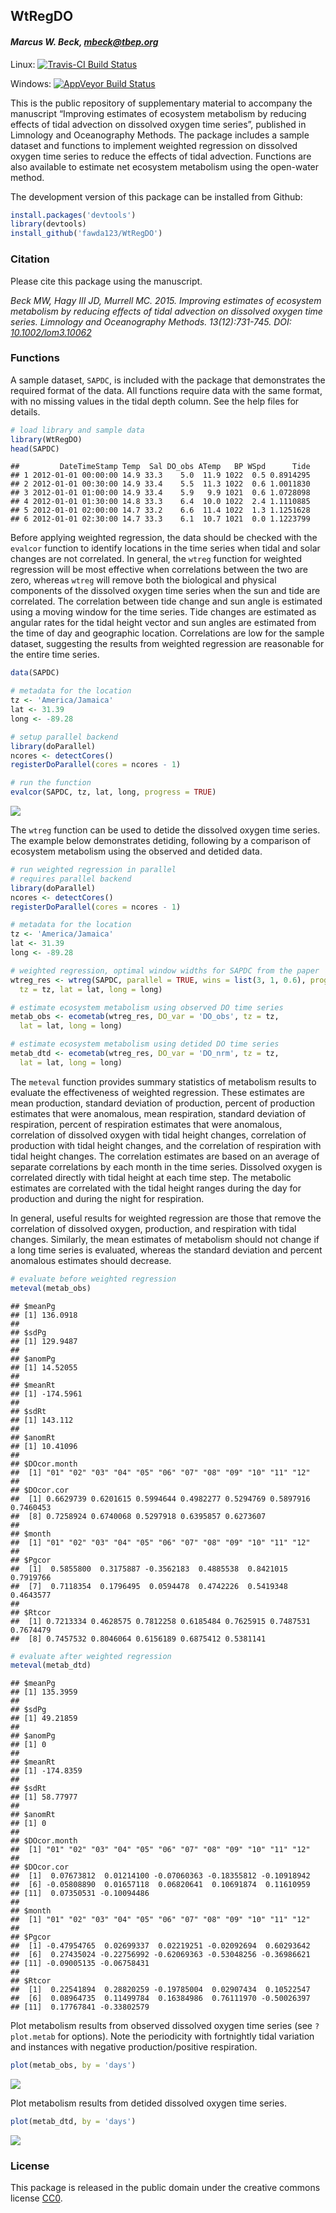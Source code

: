 
## WtRegDO

#### *Marcus W. Beck, <mbeck@tbep.org>*

Linux: [![Travis-CI Build
Status](https://travis-ci.org/fawda123/WtRegDO.svg?branch=master)](https://travis-ci.org/fawda123/WtRegDO)

Windows: [![AppVeyor Build
Status](https://ci.appveyor.com/api/projects/status/github/fawda123/WtRegDO?branch=master&svg=true)](https://ci.appveyor.com/project/fawda123/WtRegDO)

This is the public repository of supplementary material to accompany the
manuscript “Improving estimates of ecosystem metabolism by reducing
effects of tidal advection on dissolved oxygen time series”, published
in Limnology and Oceanography Methods. The package includes a sample
dataset and functions to implement weighted regression on dissolved
oxygen time series to reduce the effects of tidal advection. Functions
are also available to estimate net ecosystem metabolism using the
open-water method.

The development version of this package can be installed from Github:

``` r
install.packages('devtools')
library(devtools)
install_github('fawda123/WtRegDO')
```

### Citation

Please cite this package using the manuscript.

*Beck MW, Hagy III JD, Murrell MC. 2015. Improving estimates of
ecosystem metabolism by reducing effects of tidal advection on dissolved
oxygen time series. Limnology and Oceanography Methods. 13(12):731-745.
DOI:
[10.1002/lom3.10062](http://onlinelibrary.wiley.com/doi/10.1002/lom3.10062/abstract)*

### Functions

A sample dataset, `SAPDC`, is included with the package that
demonstrates the required format of the data. All functions require data
with the same format, with no missing values in the tidal depth column.
See the help files for details.

``` r
# load library and sample data
library(WtRegDO)
head(SAPDC)
```

    ##         DateTimeStamp Temp  Sal DO_obs ATemp   BP WSpd      Tide
    ## 1 2012-01-01 00:00:00 14.9 33.3    5.0  11.9 1022  0.5 0.8914295
    ## 2 2012-01-01 00:30:00 14.9 33.4    5.5  11.3 1022  0.6 1.0011830
    ## 3 2012-01-01 01:00:00 14.9 33.4    5.9   9.9 1021  0.6 1.0728098
    ## 4 2012-01-01 01:30:00 14.8 33.3    6.4  10.0 1022  2.4 1.1110885
    ## 5 2012-01-01 02:00:00 14.7 33.2    6.6  11.4 1022  1.3 1.1251628
    ## 6 2012-01-01 02:30:00 14.7 33.3    6.1  10.7 1021  0.0 1.1223799

Before applying weighted regression, the data should be checked with the
`evalcor` function to identify locations in the time series when tidal
and solar changes are not correlated. In general, the `wtreg` function
for weighted regression will be most effective when correlations between
the two are zero, whereas `wtreg` will remove both the biological and
physical components of the dissolved oxygen time series when the sun and
tide are correlated. The correlation between tide change and sun angle
is estimated using a moving window for the time series. Tide changes are
estimated as angular rates for the tidal height vector and sun angles
are estimated from the time of day and geographic location. Correlations
are low for the sample dataset, suggesting the results from weighted
regression are reasonable for the entire time series.

``` r
data(SAPDC)

# metadata for the location
tz <- 'America/Jamaica'
lat <- 31.39
long <- -89.28

# setup parallel backend
library(doParallel)
ncores <- detectCores()  
registerDoParallel(cores = ncores - 1)

# run the function
evalcor(SAPDC, tz, lat, long, progress = TRUE)
```

![](README_files/figure-html/evalcor_ex.png)

The `wtreg` function can be used to detide the dissolved oxygen time
series. The example below demonstrates detiding, following by a
comparison of ecosystem metabolism using the observed and detided data.

``` r
# run weighted regression in parallel
# requires parallel backend
library(doParallel)
ncores <- detectCores()  
registerDoParallel(cores = ncores - 1)

# metadata for the location
tz <- 'America/Jamaica'
lat <- 31.39
long <- -89.28

# weighted regression, optimal window widths for SAPDC from the paper
wtreg_res <- wtreg(SAPDC, parallel = TRUE, wins = list(3, 1, 0.6), progress = TRUE, 
  tz = tz, lat = lat, long = long)

# estimate ecosystem metabolism using observed DO time series
metab_obs <- ecometab(wtreg_res, DO_var = 'DO_obs', tz = tz, 
  lat = lat, long = long)

# estimate ecosystem metabolism using detided DO time series
metab_dtd <- ecometab(wtreg_res, DO_var = 'DO_nrm', tz = tz, 
  lat = lat, long = long)
```

The `meteval` function provides summary statistics of metabolism results
to evaluate the effectiveness of weighted regression. These estimates
are mean production, standard deviation of production, percent of
production estimates that were anomalous, mean respiration, standard
deviation of respiration, percent of respiration estimates that were
anomalous, correlation of dissolved oxygen with tidal height changes,
correlation of production with tidal height changes, and the correlation
of respiration with tidal height changes. The correlation estimates are
based on an average of separate correlations by each month in the time
series. Dissolved oxygen is correlated directly with tidal height at
each time step. The metabolic estimates are correlated with the tidal
height ranges during the day for production and during the night for
respiration.

In general, useful results for weighted regression are those that remove
the correlation of dissolved oxygen, production, and respiration with
tidal changes. Similarly, the mean estimates of metabolism should not
change if a long time series is evaluated, whereas the standard
deviation and percent anomalous estimates should decrease.

``` r
# evaluate before weighted regression
meteval(metab_obs)
```

    ## $meanPg
    ## [1] 136.0918
    ## 
    ## $sdPg
    ## [1] 129.9487
    ## 
    ## $anomPg
    ## [1] 14.52055
    ## 
    ## $meanRt
    ## [1] -174.5961
    ## 
    ## $sdRt
    ## [1] 143.112
    ## 
    ## $anomRt
    ## [1] 10.41096
    ## 
    ## $DOcor.month
    ##  [1] "01" "02" "03" "04" "05" "06" "07" "08" "09" "10" "11" "12"
    ## 
    ## $DOcor.cor
    ##  [1] 0.6629739 0.6201615 0.5994644 0.4982277 0.5294769 0.5897916 0.7460453
    ##  [8] 0.7258924 0.6740068 0.5297918 0.6395857 0.6273607
    ## 
    ## $month
    ##  [1] "01" "02" "03" "04" "05" "06" "07" "08" "09" "10" "11" "12"
    ## 
    ## $Pgcor
    ##  [1]  0.5855800  0.3175887 -0.3562183  0.4885538  0.8421015  0.7919766
    ##  [7]  0.7118354  0.1796495  0.0594478  0.4742226  0.5419348  0.4643577
    ## 
    ## $Rtcor
    ##  [1] 0.7213334 0.4628575 0.7812258 0.6185484 0.7625915 0.7487531 0.7674479
    ##  [8] 0.7457532 0.8046064 0.6156189 0.6875412 0.5381141

``` r
# evaluate after weighted regression
meteval(metab_dtd)
```

    ## $meanPg
    ## [1] 135.3959
    ## 
    ## $sdPg
    ## [1] 49.21859
    ## 
    ## $anomPg
    ## [1] 0
    ## 
    ## $meanRt
    ## [1] -174.8359
    ## 
    ## $sdRt
    ## [1] 58.77977
    ## 
    ## $anomRt
    ## [1] 0
    ## 
    ## $DOcor.month
    ##  [1] "01" "02" "03" "04" "05" "06" "07" "08" "09" "10" "11" "12"
    ## 
    ## $DOcor.cor
    ##  [1]  0.07673812  0.01214100 -0.07060363 -0.18355812 -0.10918942
    ##  [6] -0.05808890  0.01657118  0.06820641  0.10691874  0.11610959
    ## [11]  0.07350531 -0.10094486
    ## 
    ## $month
    ##  [1] "01" "02" "03" "04" "05" "06" "07" "08" "09" "10" "11" "12"
    ## 
    ## $Pgcor
    ##  [1] -0.47954765  0.02699337  0.02219251 -0.02092694  0.60293642
    ##  [6]  0.27435024 -0.22756992 -0.62069363 -0.53048256 -0.36986621
    ## [11] -0.09005135 -0.06758431
    ## 
    ## $Rtcor
    ##  [1]  0.22541894  0.28820259 -0.19785004  0.02907434  0.10522547
    ##  [6]  0.08964735  0.11499784  0.16384986  0.76111970 -0.50026397
    ## [11]  0.17767841 -0.33802579

Plot metabolism results from observed dissolved oxygen time series (see
`?plot.metab` for options). Note the periodicity with fortnightly tidal
variation and instances with negative production/positive respiration.

``` r
plot(metab_obs, by = 'days')
```

![](README_files/figure-gfm/unnamed-chunk-7-1.png)<!-- -->

Plot metabolism results from detided dissolved oxygen time series.

``` r
plot(metab_dtd, by = 'days')
```

![](README_files/figure-gfm/unnamed-chunk-9-1.png)<!-- -->

### License

This package is released in the public domain under the creative commons
license
[CC0](https://tldrlegal.com/license/creative-commons-cc0-1.0-universal).
